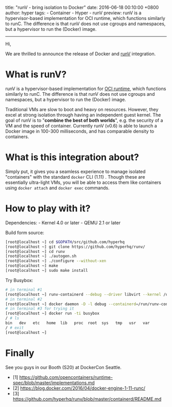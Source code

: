 title: "runV - bring isolation to Docker"
date: 2016-06-18 00:10:00 +0800
author: hyper
tags:
    - Container
    - Hyper
    - runV
preview: runV is a hypervisor-based implementation for OCI runtime, which functions similarly to runC. The difference is that runV does not use cgroups and namespaces, but a hypervisor to run the (Docker) image.

---

Hi,

We are thrilled to announce the release of Docker and [runV](http://github.com/hyperhq/runv) integration.

# What is runV?

runV is a hypervisor-based implementation for [OCI runtime](https://github.com/opencontainers/runtime-spec/blob/master/implementations.md), which functions similarly to runC. The difference is that runV does not use cgroups and namespaces, but a hypervisor to run the (Docker) image.

Traditional VMs are slow to boot and heavy on resources. However, they excel at strong isolation through having an independent guest kernel. The goal of runV is to "**combine the best of both worlds**", e.g. the security of a VM and the speed of container. Currently runV (v0.6) is able to launch a Docker image in 100-300 milliseconds, and has comparable density to containers.

# What is this integration about?

Simply put, it gives you a seamless experience to manage isolated "containers" with the standard `docker` CLI (1.11) .
Though these are essentially ultra-light VMs, you will be able to access them like containers using `docker attach` and `docker exec` commands.

# How to play with it?
Dependencies:
	- Kernel 4.0 or later
	- QEMU 2.1 or later

Build form source:

``` bash
[root@localhost ~] cd $GOPATH/src/github.com/hyperhq
[root@localhost ~] git clone https://github.com/hyperhq/runv/
[root@localhost ~] cd runv
[root@localhost ~] ./autogen.sh
[root@localhost ~] ./configure --without-xen
[root@localhost ~] make
[root@localhost ~] sudo make install
```

Try Busybox:
``` bash
# in terminal #1
[root@localhost ~] runv-containerd --debug --driver libvirt --kernel /opt/hyperstart/build/kernel --initrd /opt/hyperstart/build/hyper-initrd.img
# in terminal #2
[root@localhost ~] docker daemon -D -l debug --containerd=/run/runv-containerd/containerd.sock
# in terminal #3 for trying it
[root@localhost ~] docker run -ti busybox
/ # ls   
bin   dev   etc   home  lib   proc  root  sys   tmp   usr   var
/ # exit
[root@localhost ~]
```

# Finally

See you guys in our Booth (S20) at DockerCon Seattle.

- [1] https://github.com/opencontainers/runtime-spec/blob/master/implementations.md
- [2] https://blog.docker.com/2016/04/docker-engine-1-11-runc/
- [3] https://github.com/hyperhq/runv/blob/master/containerd/README.md
